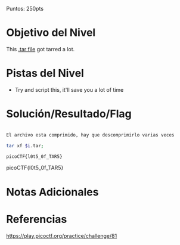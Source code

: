 Puntos: 250pts
# Objetivo del Nivel

This [.tar file](https://jupiter.challenges.picoctf.org/static/52084b5ad360b25f9af83933114324e0/1000.tar) got tarred a lot.

# Pistas del Nivel

- Try and script this, it'll save you a lot of time
# Solución/Resultado/Flag

```bash

El archivo esta comprimido, hay que descomprimirlo varias veces

tar xf $i.tar;

picoCTF{l0t5_0f_TAR5}

```

picoCTF{l0t5_0f_TAR5}
# Notas Adicionales
# Referencias

https://play.picoctf.org/practice/challenge/81